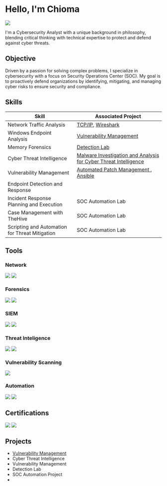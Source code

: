 # Hello, I'm Chioma
<a href="https://www.linkedin.com/in/chiomadibor"><img src="https://img.shields.io/badge/-LinkedIn-0072b1?&style=for-the-badge&logo=linkedin&logoColor=white" /></a>


I'm a Cybersecurity Analyst with a unique background in philosophy, blending critical thinking with technical expertise to protect and defend against cyber threats.

## Objective

Driven by a passion for solving complex problems, I specialize in cybersecurity with a focus on Security Operations Center (SOC). My goal is to proactively defend organizations by identifying, mitigating, and managing cyber risks to ensure security and compliance.

## Skills

| Skill                                         | Associated Project                             |
|-----------------------------------------------|-----------------------------------------------|
| Network Traffic Analysis                      | <a href="[https://github.com/ChiomaDibor/tcp-ip">TCP/IP</a>, <a href="https://github.com/ChiomaDibor/wireshark">Wireshark</a> |
| Windows Endpoint Analysis                     | <a href="https://github.com/ChiomaDibor/Vulnerability-Management/tree/main">Vulnerability Management</a> |
| Memory Forensics                              | <a href="https://google.com">Detection Lab</a> |
| Cyber Threat Intelligence                     | <a href="https://google.com">Malware Investigation and Analysis for Cyber Threat Intelligence</a> |
| Vulnerability Management                      | <a href="https://github.com/ChiomaDibor/tcp-ip">Automated Patch Management </a>, <a href="https://github.com/ChiomaDibor/wireshark">Ansible |  
| Endpoint Detection and Response               |            |
| Incident Response Planning and Execution      | SOC Automation Lab                             |
| Case Management with TheHive                  | SOC Automation Lab                             |
| Scripting and Automation for Threat Mitigation | SOC Automation Lab                            |

## Tools

### Network
<div>
<img src="https://img.shields.io/badge/-Wireshark-1679A7?&style=for-the-badge&logo=Wireshark&logoColor=white" />
<img src="https://img.shields.io/badge/-tcpdump-1679A7?&style=for-the-badge&logo=TCPDUMP&logoColor=white" />
</div>

### Forensics
<div>
<img src="https://img.shields.io/badge/-Autopsy-4CAF50?&style=for-the-badge&logo=autopsy&logoColor=white" />
<img src="https://img.shields.io/badge/-FTK_Imager-0078D7?&style=for-the-badge&logo=forensictoolkit&logoColor=white" />
</div>

### SIEM
<div>
<img src="https://img.shields.io/badge/-Microsoft_Sentinel-0078D4?&style=for-the-badge&logo=Microsoft&logoColor=white" />
<img src="https://img.shields.io/badge/-Splunk-000000?&style=for-the-badge&logo=Splunk&logoColor=white" />
</div>

### Threat Inteligence
<div>
<img src="https://img.shields.io/badge/-YARA-FF4500?&style=for-the-badge&logo=yara&logoColor=white" />
<img src="https://img.shields.io/badge/-MISP-FFD700?&style=for-the-badge&logo=MISP&logoColor=white" />
</div>

### Vulnerability Scanning
</div>
<img src="https://img.shields.io/badge/-Nessus-008000?&style=for-the-badge&logo=Tenable&logoColor=white" />

### Automation
<div>
<img src="https://img.shields.io/badge/-Ansible-EE0000?&style=for-the-badge&logo=Ansible&logoColor=white" />
<img src="https://img.shields.io/badge/-Kubernetes-326CE5?&style=for-the-badge&logo=Kubernetes&logoColor=white" />




## Certifications
<div>
<img src="https://img.shields.io/badge/-ISC2_CC-00A4EF?&style=for-the-badge&logo=ISC2&logoColor=white" />
<img src="https://img.shields.io/badge/-Microsoft_SC--200-00A4EF?&style=for-the-badge&logo=Microsoft&logoColor=white" />
</div>

## Projects
- <a href="https://github.com/ChiomaDibor/Vulnerability-Management/tree/main">Vulnerability Management</a>
- Cyber Threat Intelligence
- Vulnerability Management
- Detection Lab
- SOC Automation Project
- 
